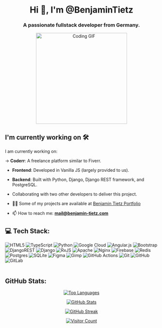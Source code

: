 <h1 align="center">Hi 👋, I'm @BenjaminTietz</h1>
<h3 align="center">A passionate fullstack developer from Germany.</h3>
<p align="center">
  <img alt="Coding GIF" width="300px" height="auto" src="https://github.com/user-attachments/assets/f72af3a4-5aa0-4c11-9bf3-eeeab6c87b23"/>
</p>

## I'm currently working on 🛠
I am currently working on: 

->   **Coderr**: A freelance platform similar to Fiverr.  
   - **Frontend**: Developed in Vanilla JS (largely provided to us).  
   - **Backend**: Built with Python, Django, Django REST framework, and PostgreSQL.  
   - Collaborating with two other developers to deliver this project.  


- 👨‍💻 Some of my projects are available at [Benjamin Tietz Portfolio](https://benjamin-tietz.com)

- 📫 How to reach me: **mail@benjamin-tietz.com**

## 💻 Tech Stack:
![HTML5](https://img.shields.io/badge/html5-%23E34F26.svg?style=for-the-badge&logo=html5&logoColor=white) ![TypeScript](https://img.shields.io/badge/typescript-%23007ACC.svg?style=for-the-badge&logo=typescript&logoColor=white) ![Python](https://img.shields.io/badge/python-3670A0?style=for-the-badge&logo=python&logoColor=ffdd54) ![Google Cloud](https://img.shields.io/badge/GoogleCloud-%234285F4.svg?style=for-the-badge&logo=google-cloud&logoColor=white) ![Angular.js](https://img.shields.io/badge/angular.js-%23E23237.svg?style=for-the-badge&logo=angularjs&logoColor=white) ![Bootstrap](https://img.shields.io/badge/bootstrap-%238511FA.svg?style=for-the-badge&logo=bootstrap&logoColor=white) ![DjangoREST](https://img.shields.io/badge/DJANGO-REST-ff1709?style=for-the-badge&logo=django&logoColor=white&color=ff1709&labelColor=gray) ![Django](https://img.shields.io/badge/django-%23092E20.svg?style=for-the-badge&logo=django&logoColor=white) ![RxJS](https://img.shields.io/badge/rxjs-%23B7178C.svg?style=for-the-badge&logo=reactivex&logoColor=white) ![Apache](https://img.shields.io/badge/apache-%23D42029.svg?style=for-the-badge&logo=apache&logoColor=white) ![Nginx](https://img.shields.io/badge/nginx-%23009639.svg?style=for-the-badge&logo=nginx&logoColor=white) ![Firebase](https://img.shields.io/badge/firebase-a08021?style=for-the-badge&logo=firebase&logoColor=ffcd34) ![Redis](https://img.shields.io/badge/redis-%23DD0031.svg?style=for-the-badge&logo=redis&logoColor=white) ![Postgres](https://img.shields.io/badge/postgres-%23316192.svg?style=for-the-badge&logo=postgresql&logoColor=white) ![SQLite](https://img.shields.io/badge/sqlite-%2307405e.svg?style=for-the-badge&logo=sqlite&logoColor=white) ![Figma](https://img.shields.io/badge/figma-%23F24E1E.svg?style=for-the-badge&logo=figma&logoColor=white) ![Gimp](https://img.shields.io/badge/Gimp-657D8B?style=for-the-badge&logo=gimp&logoColor=FFFFFF) ![GitHub Actions](https://img.shields.io/badge/github%20actions-%232671E5.svg?style=for-the-badge&logo=githubactions&logoColor=white) ![Git](https://img.shields.io/badge/git-%23F05033.svg?style=for-the-badge&logo=git&logoColor=white) ![GitHub](https://img.shields.io/badge/github-%23121011.svg?style=for-the-badge&logo=github&logoColor=white) ![GitLab](https://img.shields.io/badge/gitlab-%23181717.svg?style=for-the-badge&logo=gitlab&logoColor=white)
<br><br>

## GitHub Stats:
<p align="center">
  <a href="https://github.com/BenjaminTietz">
    <img src="https://github-readme-stats.vercel.app/api/top-langs?username=BenjaminTietz&show_icons=true&theme=dark&locale=en&layout=compact" alt="Top Languages">
  </a>
</p>
<p align="center">
  <a href="https://github.com/BenjaminTietz">
    <img src="https://github-readme-stats.vercel.app/api?username=BenjaminTietz&show_icons=true&theme=dark&locale=en" alt="GitHub Stats">
  </a>
</p>
<p align="center">
  <a href="https://github.com/BenjaminTietz">
    <img src="https://github-readme-streak-stats.herokuapp.com/?user=BenjaminTietz&theme=dark" alt="GitHub Streak">
  </a>
</p>

<p align="center">
  <a href="https://visitcount.itsvg.in">
    <img src="https://visitcount.itsvg.in/api?id=BenjaminTietz&icon=0&color=0" alt="Visitor Count">
  </a>
</p>
